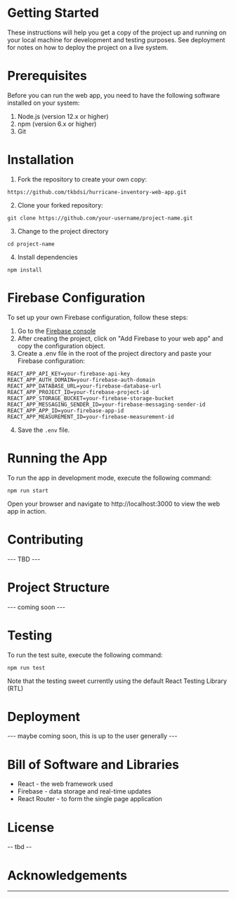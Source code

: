 # Getting Started

These instructions will help you get a copy of the project up and running on your local machine for development and testing purposes. See deployment for notes on how to deploy the project on a live system.

# Prerequisites

Before you can run the web app, you need to have the following software installed on your system:

1. Node.js (version 12.x or higher)
2. npm (version 6.x or higher)
3. Git

# Installation

1. Fork the repository to create your own copy:

```
https://github.com/tkbdsi/hurricane-inventory-web-app.git
```

2. Clone your forked repository:

```
git clone https://github.com/your-username/project-name.git
```

3. Change to the project directory

```
cd project-name
```

4. Install dependencies

```
npm install
```

# Firebase Configuration

To set up your own Firebase configuration, follow these steps:

1. Go to the [Firebase console](https://console.firebase.google.com/)
2. After creating the project, click on "Add Firebase to your web app" and copy the configuration object.
3. Create a .env file in the root of the project directory and paste your Firebase configuration:

```
REACT_APP_API_KEY=your-firebase-api-key
REACT_APP_AUTH_DOMAIN=your-firebase-auth-domain
REACT_APP_DATABASE_URL=your-firebase-database-url
REACT_APP_PROJECT_ID=your-firebase-project-id
REACT_APP_STORAGE_BUCKET=your-firebase-storage-bucket
REACT_APP_MESSAGING_SENDER_ID=your-firebase-messaging-sender-id
REACT_APP_APP_ID=your-firebase-app-id
REACT_APP_MEASUREMENT_ID=your-firebase-measurement-id
```

4. Save the `.env` file.

# Running the App

To run the app in development mode, execute the following command:

```
npm run start
```

Open your browser and navigate to http://localhost:3000 to view the web app in action.

# Contributing

--- TBD ---

# Project Structure

--- coming soon ---

# Testing

To run the test suite, execute the following command:

```
npm run test
```

Note that the testing sweet currently using the default React Testing Library (RTL)

# Deployment

--- maybe coming soon, this is up to the user generally ---

# Bill of Software and Libraries

- React - the web framework used
- Firebase - data storage and real-time updates
- React Router - to form the single page application

# License

-- tbd --

# Acknowledgements

---

